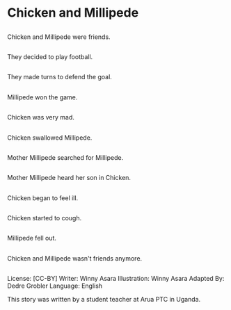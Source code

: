 # Chicken and Millipede

##
Chicken and Millipede
were friends.

##
They decided to play
football.

##
They made turns to
defend the goal.

##
Millipede won the
game.

##
Chicken was very mad.

##
Chicken swallowed
Millipede.

##
Mother Millipede
searched for Millipede.

##
Mother Millipede heard
her son in Chicken.

##
Chicken began to feel
ill.

##
Chicken started to
cough.

##
Millipede fell out.

##
Chicken and Millipede
wasn't friends anymore.

##
License: [CC-BY]
Writer: Winny Asara
Illustration: Winny Asara
Adapted By: Dedre Grobler
Language: English

This story was written by a student teacher at Arua PTC in Uganda.
